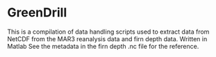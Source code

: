 # GreenDrill
This is a compilation of data handling scripts used to extract data from NetCDF from the MAR3 reanalysis data and firn depth data. Written in Matlab
See the metadata in the firn depth .nc file for the reference.
